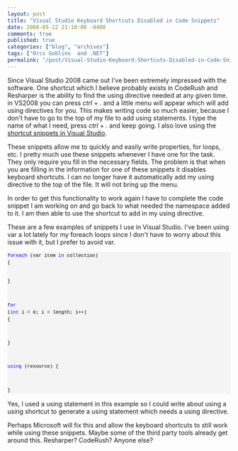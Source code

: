 ```yaml
---
layout: post
title: "Visual Studio Keyboard Shortcuts Disabled in Code Snippets"
date: 2008-05-22 21:10:00 -0400
comments: true
published: true
categories: ["blog", "archives"]
tags: ["Orcs Goblins  and .NET"]
permalink: "/post/Visual-Studio-Keyboard-Shortcuts-Disabled-in-Code-Snippets/"
---
```

<!-- more -->

<p>Since Visual Studio 2008 came out I've been extremely impressed with the software. One shortcut which I believe probably exists in CodeRush and Resharper is the ability to find the using directive needed at any given time. in VS2008 you can press <em>ctrl</em> +<em> .</em> and a little menu will appear which will add using directives for you. This makes writing code so much easier, because I don't have to go to the top of my file to add using statements. I type the name of what I need, press <em>ctrl</em> + <em>.</em> and keep going. I also love using the <a href="http://msdn.microsoft.com/en-us/library/z4c5cc9b(VS.80).aspx" target="_blank">shortcut snippets in Visual Studio</a>.</p>
<p>These snippets allow me to quickly and easily write properties, for loops, etc. I pretty much use these snippets whenever I have one for the task. They only require you fill in the necessary fields. The problem is that when you are filling in the information for one of these snippets it disables keyboard shortcuts. I can no longer have it automatically add my using directive to the top of the file. It will not bring up the menu.</p>
<p>In order to get this functionality to work again I have to complete the code snippet I am working on and go back to what needed the namespace added to it. I am then able to use the shortcut to add in my using directive.</p>
<p>These are a few examples of snippets I use in Visual Studio. I've been using var a lot lately for my foreach loops since I don't have to worry about this issue with it, but I prefer to avoid var.</p>
<div>
<pre style="border-style: none; margin: 0em; padding: 0px; overflow: visible; font-size: 8pt; width: 100%; color: black; line-height: 12pt; font-family: consolas,'Courier New',courier,monospace; background-color: #f4f4f4;"><span style="color: #0000ff;">foreach</span> (var item <span style="color: #0000ff;">in</span> collection)
{

}

<span style="color: #0000ff;">for</span> (<span style="color: #0000ff;">int</span> i = 0; i &lt; length; i++)
{

}

<span style="color: #0000ff;">using</span> (resource)
{

}</pre>
</div>
<p>Yes, I used a using statement in this example so I could write about using a using shortcut to generate a using statement which needs a using directive.</p>
<p>Perhaps Microsoft will fix this and allow the keyboard shortcuts to still work while using these snippets. Maybe some of the third party tools already get around this. Resharper? CodeRush? Anyone else?</p>
